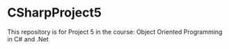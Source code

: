 # CSharpProject5
 This repository is for Project 5 in the course: Object Oriented Programming in C# and .Net
